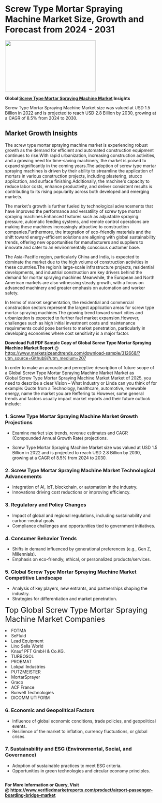 <H1>Screw Type Mortar Spraying Machine Market Size, Growth and Forecast from 2024 - 2031</H1><img class="aligncenter size-medium wp-image-584254" src="https://thirdeyenews.in/wp-content/uploads/2024/09/Global-Market-Research-300x168.jpeg" alt="" width="300" height="168" /><p><strong>Global&nbsp;<a href="https://www.marketsizeandtrends.com/download-sample/312668/?utm_source=Github8j?utm_medium=207">Screw Type Mortar Spraying Machine Market</a> Insights</strong></p><p>Screw Type Mortar Spraying Machine Market size was valued at USD 1.5 Billion in 2022 and is projected to reach USD 2.8 Billion by 2030, growing at a CAGR of 8.5% from 2024 to 2030.</p><p><h2>Market Growth Insights</h2> <p>The screw type mortar spraying machine market is experiencing robust growth as the demand for efficient and automated construction equipment continues to rise.With rapid urbanization, increasing construction activities, and a growing need for time-saving machinery, the market is poised to expand significantly in the coming years.The adoption of screw type mortar spraying machines is driven by their ability to streamline the application of mortars in various construction projects, including plastering, stucco application, and surface finishing.Additionally, the machine's capacity to reduce labor costs, enhance productivity, and deliver consistent results is contributing to its rising popularity across both developed and emerging markets.</p> <p>The market's growth is further fueled by technological advancements that have improved the performance and versatility of screw type mortar spraying machines.Enhanced features such as adjustable spraying pressure, automatic feeding systems, and remote control operations are making these machines increasingly attractive to construction companies.Furthermore, the integration of eco-friendly materials and the shift toward energy-efficient solutions are aligning with global sustainability trends, offering new opportunities for manufacturers and suppliers to innovate and cater to an environmentally conscious customer base.</p> <p>The Asia-Pacific region, particularly China and India, is expected to dominate the market due to the high volume of construction activities in these countries.The region’s large-scale infrastructure projects, residential developments, and industrial construction are key drivers behind the demand for mortar spraying machines.Meanwhile, the European and North American markets are also witnessing steady growth, with a focus on advanced machinery and greater emphasis on automation and worker safety.</p> <p>In terms of market segmentation, the residential and commercial construction sectors represent the largest application areas for screw type mortar spraying machines.The growing trend toward smart cities and urbanization is expected to further fuel market expansion.However, challenges such as high initial investment costs and maintenance requirements could pose barriers to market penetration, particularly in developing economies where cost sensitivity is a major factor.</p> <p><span class=""><strong>Download Full PDF Sample Copy of Global Screw Type Mortar Spraying Machine Market Report</strong> @ <a href="https://www.marketsizeandtrends.com/download-sample/312668/?utm_source=Github8j?utm_medium=207" target="_blank">https://www.marketsizeandtrends.com/download-sample/312668/?utm_source=Github8j?utm_medium=207</a></span></p><p>In order to make an accurate and perceptive description of future scope of a Global&nbsp;Screw Type Mortar Spraying Machine Market Market as Global&nbsp;Screw Type Mortar Spraying Machine Market Market of 2025, you need to describe a clear Vision &ndash; What Industry or Linda can you think of for example: Quote from a Technology, healthcare, automotive, renewable energy, name the market you are Reffering to.However, some general trends and factors usually impact market reports and their future outlook include:</p><h3>1.&nbsp;<strong>Screw Type Mortar Spraying Machine Market Growth Projections</strong></h3><ul><li>Examine market size trends, revenue estimates and CAGR (Compounded Annual Growth Rate) projections.</li><li><p>Screw Type Mortar Spraying Machine Market size was valued at USD 1.5 Billion in 2022 and is projected to reach USD 2.8 Billion by 2030, growing at a CAGR of 8.5% from 2024 to 2030.</p></li></ul><h3>2.&nbsp;<strong>Screw Type Mortar Spraying Machine Market Technological Advancements</strong></h3><ul><li>Integration of AI, IoT, blockchain, or automation in the industry.</li><li>Innovations driving cost reductions or improving efficiency.</li></ul><h3>3.&nbsp;<strong>Regulatory and Policy Changes</strong></h3><ul><li>Impact of global and regional regulations, including sustainability and carbon-neutral goals.</li><li>Compliance challenges and opportunities tied to government initiatives.</li></ul><h3>4.&nbsp;<strong>Consumer Behavior Trends</strong></h3><ul><li>Shifts in demand influenced by generational preferences (e.g., Gen Z, Millennials).</li><li>Emphasis on eco-friendly, ethical, or personalized products/services.</li></ul><h3>5.&nbsp;<strong>Global Screw Type Mortar Spraying Machine Market Competitive Landscape</strong></h3><ul><li>Analysis of key players, new entrants, and partnerships shaping the industry.</li><li>Strategies for differentiation and market penetration.</li></ul><p data-pm-slice="1 1 []"><span style="color: inherit; font-family: inherit; font-size: 25px;">Top Global Screw Type Mortar Spraying Machine Market Companies</span></p><div class="" data-test-id=""><p><li>FOTMA</li><li> SeFluid</li><li> Lead Equipment</li><li> Lino Sella World</li><li> Knauf PFT GmbH & Co.KG.</li><li> TURBOSOL</li><li> PROBMAT</li><li> Lokpal Industries</li><li> PUTZMEISTER</li><li> MortarSprayer</li><li> Graco</li><li> ACF France</li><li> Burwell Technologies</li><li> DICOMM UTIFORM</li></p></div><h3>6.&nbsp;<strong>Economic and Geopolitical Factors</strong></h3><ul><li>Influence of global economic conditions, trade policies, and geopolitical events.</li><li>Resilience of the market to inflation, currency fluctuations, or global crises.</li></ul><h3>7.&nbsp;<strong>Sustainability and ESG (Environmental, Social, and Governance)</strong></h3><ul><li>Adoption of sustainable practices to meet ESG criteria.</li><li>Opportunities in green technologies and circular economy principles.</li></ul><h2><strong style="font-size: 14px;">For More Information or Query, Visit @&nbsp;</strong><a style="background-color: #ffffff; font-size: 14px;" href="https://www.marketsizeandtrends.com/report/screw-type-mortar-spraying-machine-market/" target="_blank">https://www.verifiedmarketreports.com/product/airport-passenger-boarding-bridge-market</a></h2>